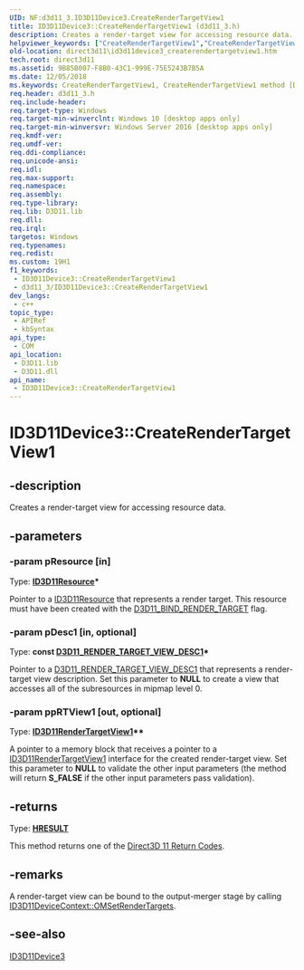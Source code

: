 ```yaml
---
UID: NF:d3d11_3.ID3D11Device3.CreateRenderTargetView1
title: ID3D11Device3::CreateRenderTargetView1 (d3d11_3.h)
description: Creates a render-target view for accessing resource data.
helpviewer_keywords: ["CreateRenderTargetView1","CreateRenderTargetView1 method [Direct3D 11]","CreateRenderTargetView1 method [Direct3D 11]","ID3D11Device3 interface","ID3D11Device3 interface [Direct3D 11]","CreateRenderTargetView1 method","ID3D11Device3.CreateRenderTargetView1","ID3D11Device3::CreateRenderTargetView1","d3d11_3/ID3D11Device3::CreateRenderTargetView1","direct3d11.id3d11device3_createrendertargetview1"]
old-location: direct3d11\id3d11device3_createrendertargetview1.htm
tech.root: direct3d11
ms.assetid: 9B85B007-F8B0-43C1-999E-75E5243B7B5A
ms.date: 12/05/2018
ms.keywords: CreateRenderTargetView1, CreateRenderTargetView1 method [Direct3D 11], CreateRenderTargetView1 method [Direct3D 11],ID3D11Device3 interface, ID3D11Device3 interface [Direct3D 11],CreateRenderTargetView1 method, ID3D11Device3.CreateRenderTargetView1, ID3D11Device3::CreateRenderTargetView1, d3d11_3/ID3D11Device3::CreateRenderTargetView1, direct3d11.id3d11device3_createrendertargetview1
req.header: d3d11_3.h
req.include-header: 
req.target-type: Windows
req.target-min-winverclnt: Windows 10 [desktop apps only]
req.target-min-winversvr: Windows Server 2016 [desktop apps only]
req.kmdf-ver: 
req.umdf-ver: 
req.ddi-compliance: 
req.unicode-ansi: 
req.idl: 
req.max-support: 
req.namespace: 
req.assembly: 
req.type-library: 
req.lib: D3D11.lib
req.dll: 
req.irql: 
targetos: Windows
req.typenames: 
req.redist: 
ms.custom: 19H1
f1_keywords:
 - ID3D11Device3::CreateRenderTargetView1
 - d3d11_3/ID3D11Device3::CreateRenderTargetView1
dev_langs:
 - c++
topic_type:
 - APIRef
 - kbSyntax
api_type:
 - COM
api_location:
 - D3D11.lib
 - D3D11.dll
api_name:
 - ID3D11Device3::CreateRenderTargetView1
---
```


# ID3D11Device3::CreateRenderTargetView1


## -description

Creates a render-target view for accessing resource data.

## -parameters

### -param pResource [in]

Type: <b><a href="/windows/desktop/api/d3d11/nn-d3d11-id3d11resource">ID3D11Resource</a>*</b>

Pointer to a <a href="/windows/desktop/api/d3d11/nn-d3d11-id3d11resource">ID3D11Resource</a> that represents a render target. This resource must have been created with the <a href="/windows/desktop/api/d3d11/ne-d3d11-d3d11_bind_flag">D3D11_BIND_RENDER_TARGET</a> flag.

### -param pDesc1 [in, optional]

Type: <b>const <a href="/windows/win32/api/d3d11_3/ns-d3d11_3-d3d11_render_target_view_desc1">D3D11_RENDER_TARGET_VIEW_DESC1</a>*</b>

Pointer to a <a href="/windows/win32/api/d3d11_3/ns-d3d11_3-d3d11_render_target_view_desc1">D3D11_RENDER_TARGET_VIEW_DESC1</a> that represents a render-target view description. Set this parameter to <b>NULL</b> to create a view that accesses all of the subresources in mipmap level 0.

### -param ppRTView1 [out, optional]

Type: <b><a href="/windows/desktop/api/d3d11_3/nn-d3d11_3-id3d11rendertargetview1">ID3D11RenderTargetView1</a>**</b>

A pointer to a memory block that receives a pointer to a <a href="/windows/desktop/api/d3d11_3/nn-d3d11_3-id3d11rendertargetview1">ID3D11RenderTargetView1</a> interface for the created render-target view. Set this parameter to <b>NULL</b> to validate the other input parameters (the method will return <b>S_FALSE</b> if the other input parameters pass validation).

## -returns

Type: <b><a href="/windows/win32/com/structure-of-com-error-codes">HRESULT</a></b>

This method returns one of the <a href="/windows/desktop/direct3d11/d3d11-graphics-reference-returnvalues">Direct3D 11 Return Codes</a>.

## -remarks

A render-target view can be bound to the output-merger stage by calling <a href="/windows/desktop/api/d3d11/nf-d3d11-id3d11devicecontext-omsetrendertargets">ID3D11DeviceContext::OMSetRenderTargets</a>.

## -see-also

<a href="/windows/desktop/api/d3d11_3/nn-d3d11_3-id3d11device3">ID3D11Device3</a>


